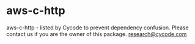 # aws-c-http
aws-c-http - listed by Cycode to prevent dependency confusion.
Please contact us if you are the owner of this package.
research@cycode.com

